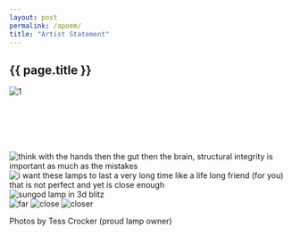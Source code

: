 ```yaml
---
layout: post
permalink: /apoem/
title: "Artist Statement"
---
```

<section class="section fadeup">

  <h2>{{ page.title }}</h2>

  <div class="col-1-1" style="margin-bottom: 100px;">
    <img src="/assets/images/apoem/IMG_8766_2.jpg" alt="1"/>
  </div>

  <div class="col-1-1 blackbg">
      <div class="col-2-3">
        <img src="/assets/images/apoem/IMG_8766.jpg" alt="think with the hands then the gut then the brain, structural integrity is important as much as the mistakes"/>
      </div>
      <div class="col-1-1">
        <img src="/assets/images/apoem/IMG_8559.JPG" alt="i want these lamps to last a very long time like a life long friend (for you) that is not perfect and yet is close enough"/>
      </div>
      <div class="col-2-3">
        <img src="/assets/images/apoem/IMG_8765.jpg" alt="sungod lamp in 3d blitz"/>
      </div>
      <div class="col-1-3">
        <img class="lift" src="/assets/images/apoem/IMG_8263.JPG" alt="far"/>
        <img src="/assets/images/apoem/IMG_8262.jpg" alt="close"/>
        <img src="/assets/images/apoem/IMG_8264.JPG" alt="closer"/>
        <p>Photos by Tess Crocker (proud lamp owner)</p>
      </div>
  </div>

</section>
